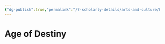 ```yaml
---
{"dg-publish":true,"permalink":"/7-scholarly-details/arts-and-culture/history/the-ages/age-of-destiny/","noteIcon":""}
---
```


# Age of Destiny
